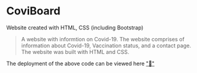 # CoviBoard
Website created with HTML, CSS (including Bootstrap)
> A website with informtion on Covid-19. The website comprises of information about Covid-19, Vaccination status, and a contact page. The website was built with HTML and CSS.


The deployment of the above code can be viewed here ["🔗"](https://coviboard.glitch.me/home.html)
